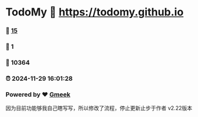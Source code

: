 # TodoMy :link: https://todomy.github.io 
### :page_facing_up: [15](https://todomy.github.io/tag.html) 
### :speech_balloon: 1 
### :hibiscus: 10364 
### :alarm_clock: 2024-11-29 16:01:28 
### Powered by :heart: [Gmeek](https://github.com/Meekdai/Gmeek)
因为目前功能够我自己瞎写写，所以修改了流程，停止更新止步于作者 v2.22版本
